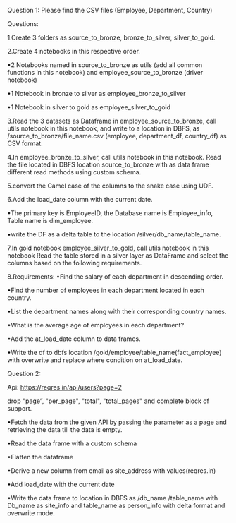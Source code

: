 Question 1:
Please find the CSV files (Employee, Department, Country)

Questions:

1.Create 3 folders as source_to_bronze, bronze_to_silver, silver_to_gold.

2.Create 4 notebooks in this respective order.

•2 Notebooks named in source_to_bronze as utils (add all common functions in this notebook) and employee_source_to_bronze (driver notebook)

•1 Notebook in bronze to silver as employee_bronze_to_silver

•1 Notebook in silver to gold as employee_silver_to_gold

3.Read the 3 datasets as Dataframe in employee_source_to_bronze, call utils notebook in this notebook, and write to a location in DBFS,
as /source_to_bronze/file_name.csv (employee, department_df, country_df) as CSV format.

4.In employee_bronze_to_silver, call utils notebook in this notebook.
Read the file located in DBFS location source_to_bronze with as data frame different read methods using custom schema.

5.convert the Camel case of the columns to the snake case using UDF.

6.Add the load_date column with the current date.

•The primary key is EmployeeID, the Database name is Employee_info, Table name is dim_employee.

•write the DF as a delta table to the location /silver/db_name/table_name.

7.In gold notebook employee_silver_to_gold, call utils notebook in this notebook
 Read the table stored in a silver layer as DataFrame and select the columns based on the following requirements.

8.Requirements:
•Find the salary of each department in descending order.

•Find the number of employees in each department located in each country.

•List the department names along with their corresponding country names.

•What is the average age of employees in each department?

•Add the at_load_date column to data frames.

•Write the df to dbfs location /gold/employee/table_name(fact_employee) with overwrite and replace where condition on at_load_date.


Question 2:

Api: https://reqres.in/api/users?page=2

 drop "page”, "per_page", "total", "total_pages" and complete block of support.

•Fetch the data from the given API by passing the parameter as a page and retrieving the data till the data is empty.

•Read the data frame with a custom schema

•Flatten the dataframe

•Derive a new column from email as site_address with values(reqres.in)

•Add load_date with the current date

•Write the data frame to location in DBFS as /db_name /table_name with 
Db_name as site_info and table_name as person_info with delta format and overwrite mode.


